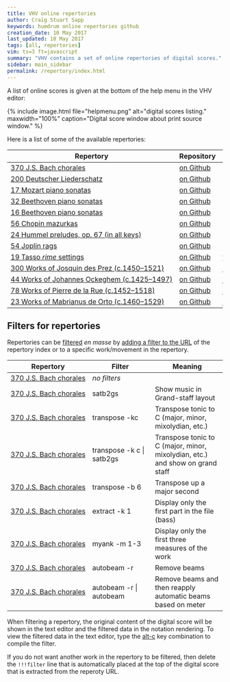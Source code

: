 ```yaml
---
title: VHV online repertories
author: Craig Stuart Sapp
keywords: humdrum online repertories github
creation_date: 10 May 2017
last_updated: 10 May 2017
tags: [all, repertories]
vim: ts=3 ft=javascript
summary: "VHV contains a set of online repertories of digital scores."
sidebar: main_sidebar
permalink: /repertory/index.html
---
```


A list of online scores is given at the bottom of the help
menu in the VHV editor:

{% include image.html
	file="helpmenu.png"
	alt="digital scores listing."
	maxwidth="100%"
	caption="Digital score window about print source window."
%}

Here is a list of some of the available repertories:


<table>

<thead>
<tr>
	<th> Repertory </th>
	<th> Repository </th>
	<th> Website </th>
</tr>
</thead>

<tbody>

<tr>
	<td>
		<nobr><a href="http://verovio.humdrum.org?file=chorales&k=e">370 J.S. Bach chorales</a></nobr>
	</td>
	<td>
      <nobr><a href="https://github.com/craigsapp/bach-371-chorales">on Github</a></nobr>
	</td>
	<td></td>
</tr>

<tr>
	<td>
		<nobr><a href="http://verovio.humdrum.org/?file=liederschatz1&k=e">200 Deutscher Liederschatz</a></nobr>
	</td>
	<td>
      <nobr><a href="https://github.com/craigsapp/liederschatz">on Github</a></nobr>
	</td>
	<td></td>
</tr>

<tr>
	<td>
		<nobr><a href="http://verovio.humdrum.org/?file=mozart/sonatas&k=e">17 Mozart piano sonatas</a></nobr>
	</td>
	<td>
      <nobr><a href="https://github.com/craigsapp/mozart-piano-sonatas">on Github</a></nobr>
	</td>
	<td></td>
</tr>

<tr>
	<td>
		<nobr><a href="http://verovio.humdrum.org/?file=beethoven/quartets&k=e">32 Beethoven piano sonatas</a></nobr>
	</td>
	<td>
      <nobr><a href="https://github.com/craigsapp/beethoven-piano-sonatas">on Github</a></nobr>
	</td>
	<td></td>
</tr>

<tr>
	<td>
		<nobr><a href="http://verovio.humdrum.org/?file=beethoven/quartets&k=e">16 Beethoven piano sonatas</a></nobr>
	</td>
	<td>
      <nobr><a href="https://github.com/craigsapp/beethoven-quartets">on Github</a></nobr>
	</td>
	<td></td>
</tr>

<tr>
	<td>
		<nobr><a href="http://verovio.humdrum.org/?file=chopin/mazurkas&k=e">56 Chopin mazurkas</a></nobr>
	</td>
	<td>
      <nobr><a href="https://github.com/craigsapp/chopin-mazurkas">on Github</a></nobr>
	</td>
	<td></td>
</tr>

<tr>
	<td>
		<nobr><a href="http://verovio.humdrum.org/?file=hummel/preludes&k=e">24 Hummel preludes, op. 67 (in all keys)</a></nobr>
	</td>
	<td>
      <nobr><a href="https://github.com/craigsapp/hummel-preludes">on Github</a></nobr>
	</td>
	<td></td>
</tr>

<tr>
	<td>
		<nobr><a href="http://verovio.humdrum.org/?file=joplin&k=e">54 Joplin rags</a></nobr>
	</td>
	<td>
      <nobr><a href="https://github.com/craigsapp/joplin-rags">on Github</a></nobr>
	</td>
	<td></td>
</tr>

<tr>
	<td>
		<nobr><a href="http://verovio.humdrum.org/?file=tmp&k=e">19 Tasso <i>rime</i> settings</a></nobr>
	</td>
	<td>
      <nobr><a href="https://github.com/TassoInMusicProject/tasso-scores">on Github</a></nobr>
	</td>
	<td>
		<nobr><a href="http://www.tassomusic.org">tassomusic.org</a></nobr>
	</td>
</tr>

<tr>
	<td>
		<nobr><a href="http://verovio.humdrum.org/?file=jrp/Jos&k=e">300 Works of Josquin des Prez (c.1450&ndash;1521)</a></nobr>
	</td>
	<td>
      <nobr><a href="https://github.com/josquin-research-project/Jos">on Github</a></nobr>
	</td>
	<td>
		<nobr><a href="http://josquin.stanford.edu">josquin.stanford.edu</a></nobr>
	</td>
</tr>

<tr>
	<td>
		<nobr><a href="http://verovio.humdrum.org/?file=jrp/Ock&k=e">44 Works of Johannes Ockeghem (c.1425&ndash;1497)</a></nobr>
	</td>
	<td>
      <nobr><a href="https://github.com/josquin-research-project/Ock">on Github</a></nobr>
	</td>
	<td>
		<nobr><a href="http://josquin.stanford.edu">josquin.stanford.edu</a></nobr>
	</td>
</tr>

<tr>
	<td>
		<nobr><a href="http://verovio.humdrum.org/?file=jrp/Rue&k=e">78 Works of Pierre de la Rue (c.1452&ndash;1518)</a></nobr>
	</td>
	<td>
      <nobr><a href="https://github.com/josquin-research-project/Rue">on Github</a></nobr>
	</td>
	<td>
		<nobr><a href="http://josquin.stanford.edu">josquin.stanford.edu</a></nobr>
	</td>
</tr>

<tr>
	<td>
		<nobr><a href="http://verovio.humdrum.org/?file=jrp/Rue&k=e">23 Works of Mabrianus de Orto (c.1460&ndash;1529)</a></nobr>
	</td>
	<td>
      <nobr><a href="https://github.com/josquin-research-project/Rue">on Github</a></nobr>
	</td>
	<td>
		<nobr><a href="http://josquin.stanford.edu">josquin.stanford.edu</a></nobr>
	</td>
</tr>

</tbody>

</table>






## Filters for repertories ##


Repertories can be [filtered](/filters) *en masse* by [adding a filter to the URL](/filters/url) of the repertory index 
or to a specific work/movement in the repertory.


<table width="100%">

<thead>
<tr>
	<th> Repertory </th>
	<th> Filter </th>
	<th> Meaning </th>
</tr>
</thead>

<tbody>

<tr>
	<td>
		<nobr><a href="http://verovio.humdrum.org?file=chorales&k=e">370 J.S. Bach chorales</a></nobr>
	</td>
	<td>
      <nobr><i>no filters</i></nobr>
	</td>
	<td></td>
</tr>

<tr>
	<td>
		<nobr><a href="http://verovio.humdrum.org?file=chorales&k=e&filter=satb2gs">370 J.S. Bach chorales</a></nobr>
	</td>
	<td>
      <nobr>satb2gs</nobr>
	</td>
	<td>
		Show music in Grand-staff layout
	</td>
</tr>

<tr>
	<td>
		<nobr><a href="http://verovio.humdrum.org?file=chorales&k=e&filter=transpose%20-kc">370 J.S. Bach chorales</a></nobr>
	</td>
	<td>
      <nobr>transpose -kc</nobr>
	</td>
	<td>
		Transpose tonic to C (major, minor, mixolydian, etc.)
	</td>
</tr>

<tr>
	<td>
		<nobr><a href="http://verovio.humdrum.org?file=chorales&k=e&filter=transpose%20-kc%7csatb2gs">370 J.S. Bach chorales</a></nobr>
	</td>
	<td>
      <nobr>transpose -k c |</nobr> satb2gs
	</td>
	<td>
		Transpose tonic to C (major, minor, mixolydian, etc.) and show on grand staff
	</td>
</tr>

<tr>
	<td>
		<nobr><a href="http://verovio.humdrum.org?file=chorales&k=e&filter=transpose%20-b6">370 J.S. Bach chorales</a></nobr>
	</td>
	<td>
      <nobr>transpose -b 6</nobr>
	</td>
	<td>
		Transpose up a major second
	</td>
</tr>

<tr>
	<td>
		<nobr><a href="http://verovio.humdrum.org?file=chorales&k=e&filter=extract%20-k1">370 J.S. Bach chorales</a></nobr>
	</td>
	<td>
      <nobr>extract -k 1</nobr>
	</td>
	<td>
		Display only the first part in the file (bass)
	</td>
</tr>

<tr>
	<td>
		<nobr><a href="http://verovio.humdrum.org?file=chorales&k=e&filter=myank%20-m1-3">370 J.S. Bach chorales</a></nobr>
	</td>
	<td>
      <nobr>myank -m 1-3</nobr>
	</td>
	<td>
		Display only the first three measures of the work
	</td>
</tr>

<tr>
	<td>
		<nobr><a href="http://verovio.humdrum.org?file=chorales&k=e&filter=autobeam%20-r">370 J.S. Bach chorales</a></nobr>
	</td>
	<td>
      <nobr>autobeam -r</nobr>
	</td>
	<td>
		Remove beams
	</td>
</tr>

<tr>
	<td>
		<nobr><a href="http://verovio.humdrum.org?file=chorales&k=e&filter=autobeam%20-r%7cautobeam">370 J.S. Bach chorales</a></nobr>
	</td>
	<td>
      <nobr>autobeam -r |</nobr> autobeam
	</td>
	<td>
		Remove beams and then reapply automatic beams based on meter
	</td>
</tr>

</tbody>

</table>


When filtering a repertory, the original content of the digital
score will be shown in the text editor and the filtered data in the
notation rendering.  To view the filtered data in the text editor,
type the [<span class="keypress">alt-c</span>](/commands/alt-c)
key combination to compile the filter.


If you do not want another work in the repertory to be filtered, then delete
the `!!!filter` line that is automatically placed at the top of the 
digital score that is extracted from the reperoty URL.










